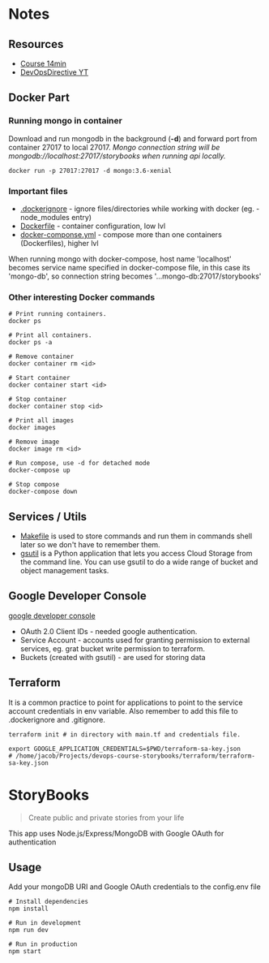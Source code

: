 # Notes

## Resources

- [Course 14min](https://www.youtube.com/watch?v=OXE2a8dqIAI)
- [DevOpsDirective YT](https://www.youtube.com/c/DevOpsDirective)

## Docker Part

### Running mongo in container

Download and run mongodb in the background (**-d**) and forward port from container 27017 to local 27017.
_Mongo connection string will be mongodb://localhost:27017/storybooks when running api locally._

```
docker run -p 27017:27017 -d mongo:3.6-xenial
```

### Important files

- [.dockerignore](./.dockerignore) - ignore files/directories while working with docker (eg. - node_modules entry)
- [Dockerfile](./Dockerfile) - container configuration, low lvl
- [docker-componse.yml](./docker-componse.yml) - compose more than one containers (Dockerfiles), higher lvl

When running mongo with docker-compose, host name 'localhost' becomes service name specified in docker-compose file, in this case its 'mongo-db', so connection string becomes '...mongo-db:27017/storybooks'

### Other interesting Docker commands

```
# Print running containers.
docker ps

# Print all containers.
docker ps -a

# Remove container
docker container rm <id>

# Start container
docker container start <id>

# Stop container
docker container stop <id>

# Print all images
docker images

# Remove image
docker image rm <id>

# Run compose, use -d for detached mode
docker-compose up

# Stop compose
docker-compose down
```

## Services / Utils

- [Makefile](https://opensource.com/article/18/8/what-how-makefile) is used to store commands and run them in commands shell later so we don't have to remember them.
- [gsutil](https://cloud.google.com/storage/docs/gsutil) is a Python application that lets you access Cloud Storage from the command line. You can use gsutil to do a wide range of bucket and object management tasks.

## Google Developer Console

[google developer console](https://console.developers.google.com/apis/dashboard?folder=&organizationId=&project=sandbox-305213)

- OAuth 2.0 Client IDs - needed google authentication.
- Service Account - accounts used for granting permission to external services, eg. grat bucket write permission to terraform.
- Buckets (created with gsutil) - are used for storing data

## Terraform

It is a common practice to point for applications to point to the service account credentials in env variable. Also remember to add this file to .dockerignore and .gitignore.

```
terraform init # in directory with main.tf and credentials file.
```

```
export GOOGLE_APPLICATION_CREDENTIALS=$PWD/terraform-sa-key.json
# /home/jacob/Projects/devops-course-storybooks/terraform/terraform-sa-key.json
```

# StoryBooks

> Create public and private stories from your life

This app uses Node.js/Express/MongoDB with Google OAuth for authentication

## Usage

Add your mongoDB URI and Google OAuth credentials to the config.env file

```
# Install dependencies
npm install

# Run in development
npm run dev

# Run in production
npm start
```
